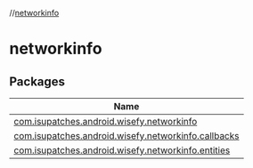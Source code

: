 //[networkinfo](index.md)

# networkinfo

## Packages

| Name |
|---|
| [com.isupatches.android.wisefy.networkinfo](networkinfo/com.isupatches.android.wisefy.networkinfo/index.md) |
| [com.isupatches.android.wisefy.networkinfo.callbacks](networkinfo/com.isupatches.android.wisefy.networkinfo.callbacks/index.md) |
| [com.isupatches.android.wisefy.networkinfo.entities](networkinfo/com.isupatches.android.wisefy.networkinfo.entities/index.md) |
